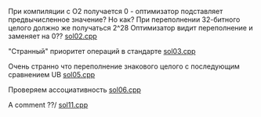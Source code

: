При компиляции с O2 получается 0 -
оптимизатор подставляет предвычисленное значение?
Но как? При переполнении 32-битного целого должно же получаться 2^28
Оптимизатор видит переполнение и заменяет на 0??
[sol02.cpp](sol02.cpp)

"Странный" приоритет операций в стандарте
[sol03.cpp](sol03.cpp)

Очень странно что переполнение знакового целого с последующим сравнением UB
[sol05.cpp](sol05.cpp)

Проверяем ассоциативность
[sol06.cpp](sol06.cpp)

A comment ??/
[sol11.cpp](sol11.cpp)

